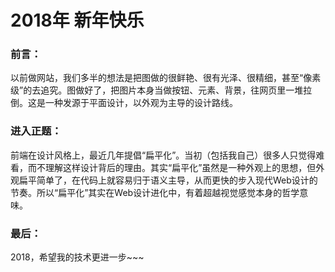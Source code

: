 # 2018年 新年快乐

### 前言：
以前做网站，我们多半的想法是把图做的很鲜艳、很有光泽、很精细，甚至“像素级”的去追究。图做好了，把图片本身当做按钮、元素、背景，往网页里一堆拉倒。这是一种发源于平面设计，以外观为主导的设计路线。

### 进入正题：
前端在设计风格上，最近几年提倡“扁平化”。当初（包括我自己）很多人只觉得难看，而不理解这样设计背后的理由。其实“扁平化”虽然是一种外观上的思想，但外观扁平简单了，在代码上就容易归于语义主导，从而更快的步入现代Web设计的节奏。所以“扁平化”其实在Web设计进化中，有着超越视觉感觉本身的哲学意味。


### 最后：
2018，希望我的技术更进一步~~~